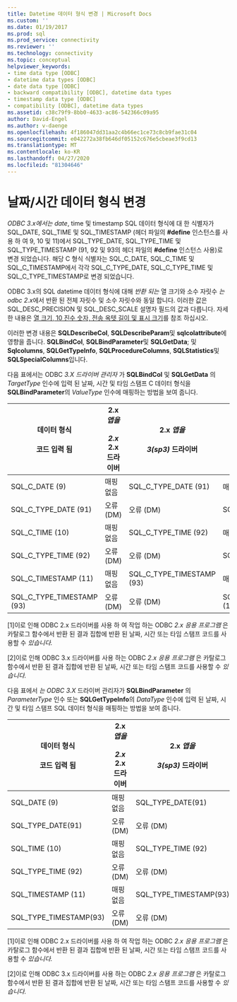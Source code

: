 ```yaml
---
title: Datetime 데이터 형식 변경 | Microsoft Docs
ms.custom: ''
ms.date: 01/19/2017
ms.prod: sql
ms.prod_service: connectivity
ms.reviewer: ''
ms.technology: connectivity
ms.topic: conceptual
helpviewer_keywords:
- time data type [ODBC]
- datetime data types [ODBC]
- date data type [ODBC]
- backward compatibility [ODBC], datetime data types
- timestamp data type [ODBC]
- compatibility [ODBC], datetime data types
ms.assetid: c38c79f9-8bb0-4633-ac86-542366c09a95
author: David-Engel
ms.author: v-daenge
ms.openlocfilehash: 4f186047dd31aa2c4b66ec1ce73c8cb9fae31c04
ms.sourcegitcommit: e042272a38fb646df05152c676e5cbeae3f9cd13
ms.translationtype: MT
ms.contentlocale: ko-KR
ms.lasthandoff: 04/27/2020
ms.locfileid: "81304646"
---
```

# <a name="datetime-data-type-changes"></a>날짜/시간 데이터 형식 변경
*ODBC 3.x에서는 date*, time 및 timestamp SQL 데이터 형식에 대 한 식별자가 SQL_DATE, SQL_TIME 및 SQL_TIMESTAMP (헤더 파일의 **#define** 인스턴스를 사용 하 여 9, 10 및 11)에서 SQL_TYPE_DATE, SQL_TYPE_TIME 및 SQL_TYPE_TIMESTAMP (91, 92 및 93의 헤더 파일의 **#define** 인스턴스 사용)로 변경 되었습니다. 해당 C 형식 식별자는 SQL_C_DATE, SQL_C_TIME 및 SQL_C_TIMESTAMP에서 각각 SQL_C_TYPE_DATE, SQL_C_TYPE_TIME 및 SQL_C_TYPE_TIMESTAMP로 변경 되었습니다.  
  
 ODBC 3.x의 SQL datetime 데이터 형식에 대해 *반환 되는* 열 크기와 소수 자릿수 *는 odbc 2.x*에서 반환 된 전체 자릿수 및 소수 자릿수와 동일 합니다. 이러한 값은 SQL_DESC_PRECISION 및 SQL_DESC_SCALE 설명자 필드의 값과 다릅니다. 자세한 내용은 [열 크기, 10 진수 숫자, 전송 옥텟 길이 및 표시 크기](../../../odbc/reference/appendixes/column-size-decimal-digits-transfer-octet-length-and-display-size.md)를 참조 하십시오.  
  
 이러한 변경 내용은 **SQLDescribeCol**, **SQLDescribeParam**및 **sqlcolattribute**에 영향을 줍니다. **SQLBindCol**, **SQLBindParameter**및 **SQLGetData**; 및 **Sqlcolumns**, **SQLGetTypeInfo**, **SQLProcedureColumns**, **SQLStatistics**및 **SQLSpecialColumns**입니다.  
  
 다음 표에서는 ODBC *3.X 드라이버 관리자* 가 **SQLBindCol** 및 **SQLGetData** 의 *TargetType* 인수에 입력 된 날짜, 시간 및 타임 스탬프 C 데이터 형식을 **SQLBindParameter**의 *ValueType* 인수에 매핑하는 방법을 보여 줍니다.  
  
|데이터 형식<br /><br /> 코드 입력 됨|2.x *앱을*<br /><br /> *2.x* 2.x 드라이버|2.x *앱을*<br /><br /> *3(sp3)* 드라이버|*3. x* 앱<br /><br /> *2.x* 2.x 드라이버|*3. x* 앱<br /><br /> *3(sp3)* 드라이버|  
|--------------------------------|-----------------------------------|-----------------------------------|-----------------------------------|-----------------------------------|  
|SQL_C_DATE (9)|매핑 없음|SQL_C_TYPE_DATE (91)|매핑 없음 [1]|SQL_C_TYPE_DATE (91)|  
|SQL_C_TYPE_DATE (91)|오류 (DM)|오류 (DM)|SQL_C_DATE (9)|매핑 없음 [2]|  
|SQL_C_TIME (10)|매핑 없음|SQL_C_TYPE_TIME (92)|매핑 없음 [1]|SQL_C_TYPE_TIME (92)|  
|SQL_C_TYPE_TIME (92)|오류 (DM)|오류 (DM)|SQL_C_TIME (10)|매핑 없음 [2]|  
|SQL_C_TIMESTAMP (11)|매핑 없음|SQL_C_TYPE_TIMESTAMP (93)|매핑 없음 [1]|SQL_C_TYPE_TIMESTAMP (93)|  
|SQL_C_TYPE_TIMESTAMP (93)|오류 (DM)|오류 (DM)|SQL_C_TIMESTAMP (11)|매핑 없음 [2]|  
  
 [1]이로 인해 ODBC 2.x 드라이버를 사용 하 여 작업 하는 ODBC *2.x 응용 프로그램* 은 카탈로그 함수에서 반환 된 결과 집합에 반환 된 날짜, 시간 또는 타임 스탬프 코드를 사용할 수 *있습니다.*  
  
 [2]이로 인해 ODBC 3.x 드라이버를 사용 하는 ODBC *2.x 응용 프로그램* 은 카탈로그 함수에서 반환 된 결과 집합에 반환 된 날짜, 시간 또는 타임 스탬프 코드를 사용할 수 *있습니다.*  
  
 다음 표에서 *는 ODBC 3.X* 드라이버 관리자가 **SQLBindParameter** 의 *ParameterType* 인수 또는 **SQLGetTypeInfo**의 *DataType* 인수에 입력 된 날짜, 시간 및 타임 스탬프 SQL 데이터 형식을 매핑하는 방법을 보여 줍니다.  
  
|데이터 형식<br /><br /> 코드 입력 됨|2.x *앱을*<br /><br /> *2.x* 2.x 드라이버|2.x *앱을*<br /><br /> *3(sp3)* 드라이버|*3. x* 앱<br /><br /> *2.x* 2.x 드라이버|*3. x* 앱<br /><br /> *3(sp3)* 드라이버|  
|--------------------------------|-----------------------------------|-----------------------------------|-----------------------------------|-----------------------------------|  
|SQL_DATE (9)|매핑 없음|SQL_TYPE_DATE(91)|매핑 없음 [1]|SQL_TYPE_DATE(91)|  
|SQL_TYPE_DATE(91)|오류 (DM)|오류 (DM)|SQL_DATE (9)|매핑 없음 [2]|  
|SQL_TIME (10)|매핑 없음|SQL_TYPE_TIME (92)|매핑 없음 [1]|SQL_TYPE_TIME (92)|  
|SQL_TYPE_TIME (92)|오류 (DM)|오류 (DM)|SQL_TIME (10)|매핑 없음 [2]|  
|SQL_TIMESTAMP (11)|매핑 없음|SQL_TYPE_TIMESTAMP(93)|매핑 없음 [1]|SQL_TYPE_TIMESTAMP(93)|  
|SQL_TYPE_TIMESTAMP(93)|오류 (DM)|오류 (DM)|SQL_TIMESTAMP (11)|매핑 없음 [2]|  
  
 [1]이로 인해 ODBC 2.x 드라이버를 사용 하 여 작업 하는 ODBC *2.x 응용 프로그램* 은 카탈로그 함수에서 반환 된 결과 집합에 반환 된 날짜, 시간 또는 타임 스탬프 코드를 사용할 수 *있습니다.*  
  
 [2]이로 인해 ODBC 3.x 드라이버를 사용 하는 ODBC *2.x 응용 프로그램* 은 카탈로그 함수에서 반환 된 결과 집합에 반환 된 날짜, 시간 또는 타임 스탬프 코드를 사용할 수 *있습니다.*
